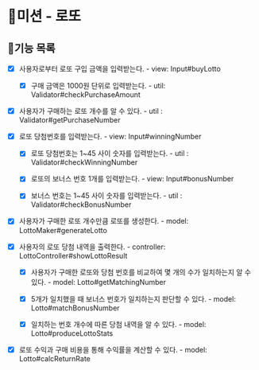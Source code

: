 # 💎미션 - 로또

## 📃기능 목록

- [x] 사용자로부터 로또 구입 금액을 입력받는다. - view: Input#buyLotto
  - [x] 구매 금액은 1000원 단위로 입력받는다. - util: Validator#checkPurchaseAmount


- [x] 사용자가 구매하는 로또 개수를 알 수 있다. - util : Validator#getPurchaseNumber


- [x] 로또 당첨번호를 입력받는다. - view: Input#winningNumber
  - [x] 로또 당첨번호는 1~45 사이 숫자를 입력받는다. - util : Validator#checkWinningNumber
  - [x] 로또의 보너스 번호 1개를 입력받는다. - view: Input#bonusNumber
  - [x] 보너스 번호는 1~45 사이 숫자를 입력받는다. - util : Validator#checkBonusNumber


- [x] 사용자가 구매한 로또 개수만큼 로또를 생성한다. - model: LottoMaker#generateLotto


- [x] 사용자의 로또 당첨 내역을 출력한다. - controller: LottoController#showLottoResult
  - [x] 사용자가 구매한 로또와 당첨 번호를 비교하여 몇 개의 수가 일치하는지 알 수 있다. - model: Lotto#getMatchingNumber
  - [x] 5개가 일치했을 때 보너스 번호가 일치하는지 판단할 수 있다. - model: Lotto#matchBonusNumber
  - [x] 일치하는 번호 개수에 따른 당첨 내역을 알 수 있다. - model: Lotto#produceLottoStats


- [x] 로또 수익과 구매 비용을 통해 수익률을 계산할 수 있다. - model: Lotto#calcReturnRate
